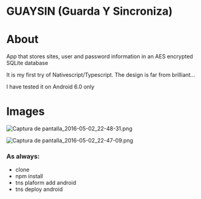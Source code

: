 # GUAYSIN (Guarda Y Sincroniza) #

# About #

App that stores sites, user and password information in an AES encrypted SQLite database

It is my first try of Nativescript/Typescript. The design is far from brilliant...

I have tested it on Android 6.0 only

# Images #

![Captura de pantalla_2016-05-02_22-48-31.png](https://bitbucket.org/repo/9kMdnK/images/1643964391-Captura%20de%20pantalla_2016-05-02_22-48-31.png)

![Captura de pantalla_2016-05-02_22-47-09.png](https://bitbucket.org/repo/9kMdnK/images/2172221857-Captura%20de%20pantalla_2016-05-02_22-47-09.png)

### As always: ###

* clone
* npm install
* tns plaform add android
* tns deploy android